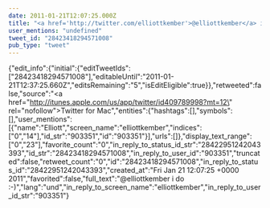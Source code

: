 ```yaml
---
date: 2011-01-21T12:07:25.000Z
title: "<a href='http://twitter.com/elliottkember'>@elliottkember</a> i do :-)″"
user_mentions: "undefined"
tweet_id: "28423418294571008"
pub_type: "tweet"
---
```

{"edit_info":{"initial":{"editTweetIds":["28423418294571008"],"editableUntil":"2011-01-21T12:37:25.660Z","editsRemaining":"5","isEditEligible":true}},"retweeted":false,"source":"<a href=\"http://itunes.apple.com/us/app/twitter/id409789998?mt=12\" rel=\"nofollow\">Twitter for Mac</a>","entities":{"hashtags":[],"symbols":[],"user_mentions":[{"name":"Elliott","screen_name":"elliottkember","indices":["0","14"],"id_str":"903351","id":"903351"}],"urls":[]},"display_text_range":["0","23"],"favorite_count":"0","in_reply_to_status_id_str":"28422951242043393","id_str":"28423418294571008","in_reply_to_user_id":"903351","truncated":false,"retweet_count":"0","id":"28423418294571008","in_reply_to_status_id":"28422951242043393","created_at":"Fri Jan 21 12:07:25 +0000 2011","favorited":false,"full_text":"@elliottkember i do :-)","lang":"und","in_reply_to_screen_name":"elliottkember","in_reply_to_user_id_str":"903351"}
